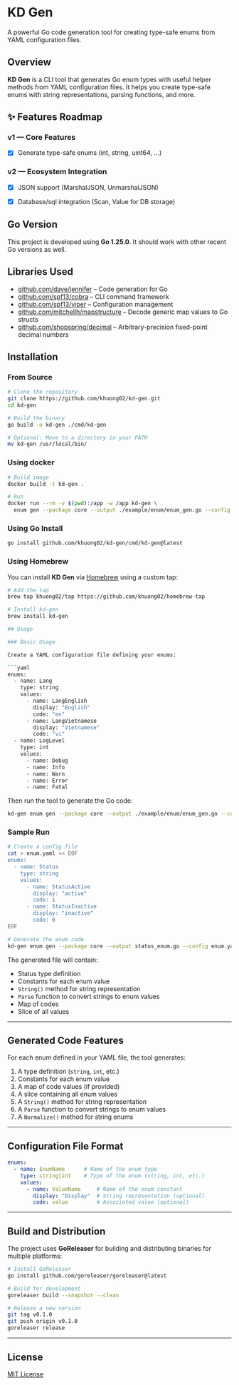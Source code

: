 # KD Gen

A powerful Go code generation tool for creating type-safe enums from YAML configuration files.

## Overview

**KD Gen** is a CLI tool that generates Go enum types with useful helper methods from YAML configuration files.
It helps you create type-safe enums with string representations, parsing functions, and more.

## ✨ Features Roadmap
### v1 — Core Features

- [x] Generate type-safe enums (int, string, uint64, …)

### v2 — Ecosystem Integration

- [x] JSON support (MarshalJSON, UnmarshalJSON)

- [x] Database/sql integration (Scan, Value for DB storage)

## Go Version

This project is developed using **Go 1.25.0**.
It should work with other recent Go versions as well.

## Libraries Used

- [github.com/dave/jennifer](https://github.com/dave/jennifer) – Code generation for Go
- [github.com/spf13/cobra](https://github.com/spf13/cobra) – CLI command framework
- [github.com/spf13/viper](https://github.com/spf13/viper) – Configuration management
- [github.com/mitchellh/mapstructure](https://github.com/mitchellh/mapstructure) – Decode generic map values to Go structs
- [github.com/shopspring/decimal](https://github.com/shopspring/decimal) – Arbitrary-precision fixed-point decimal numbers

## Installation

### From Source

```bash
# Clone the repository
git clone https://github.com/khuong02/kd-gen.git
cd kd-gen

# Build the binary
go build -o kd-gen ./cmd/kd-gen

# Optional: Move to a directory in your PATH
mv kd-gen /usr/local/bin/
```

### Using docker
```bash
# Build image
docker build -t kd-gen .

# Run
docker run --rm -v $(pwd):/app -w /app kd-gen \
  enum gen --package core --output ./example/enum/enum_gen.go --config ./example/enum/enum.yaml
```

### Using Go Install

```bash
go install github.com/khuong02/kd-gen/cmd/kd-gen@latest
```

### Using Homebrew

You can install **KD Gen** via [Homebrew](https://brew.sh/) using a custom tap:

```bash
# Add the tap
brew tap khuong02/tap https://github.com/khuong02/homebrew-tap

# Install kd-gen
brew install kd-gen

## Usage

### Basic Usage

Create a YAML configuration file defining your enums:

```yaml
enums:
  - name: Lang
    type: string
    values:
      - name: LangEnglish
        display: "English"
        code: "en"
      - name: LangVietnamese
        display: "Vietnamese"
        code: "vi"
  - name: LogLevel
    type: int
    values:
      - name: Debug
      - name: Info
      - name: Warn
      - name: Error
      - name: Fatal
```

Then run the tool to generate the Go code:

```bash
kd-gen enum gen --package core --output ./example/enum/enum_gen.go --config ./example/enum/enum.yaml
```

### Sample Run

```bash
# Create a config file
cat > enum.yaml << EOF
enums:
  - name: Status
    type: string
    values:
      - name: StatusActive
        display: "active"
        code: 1
      - name: StatusInactive
        display: "inactive"
        code: 0
EOF

# Generate the enum code
kd-gen enum gen --package core --output status_enum.go --config enum.yaml
```

The generated file will contain:

- Status type definition
- Constants for each enum value
- `String()` method for string representation
- `Parse` function to convert strings to enum values
- Map of codes
- Slice of all values

---

## Generated Code Features

For each enum defined in your YAML file, the tool generates:

1. A type definition (`string`, `int`, etc.)
2. Constants for each enum value
3. A map of code values (if provided)
4. A slice containing all enum values
5. A `String()` method for string representation
6. A `Parse` function to convert strings to enum values
7. A `Normalize()` method for string enums

---

## Configuration File Format

```yaml
enums:
  - name: EnumName      # Name of the enum type
    type: string|int    # Type of the enum (string, int, etc.)
    values:
      - name: ValueName     # Name of the enum constant
        display: "Display"  # String representation (optional)
        code: value         # Associated value (optional)
```

---

## Build and Distribution

The project uses **GoReleaser** for building and distributing binaries for multiple platforms:

```bash
# Install GoReleaser
go install github.com/goreleaser/goreleaser@latest

# Build for development
goreleaser build --snapshot --clean

# Release a new version
git tag v0.1.0
git push origin v0.1.0
goreleaser release
```

---

## License

[MIT License](LICENSE)
